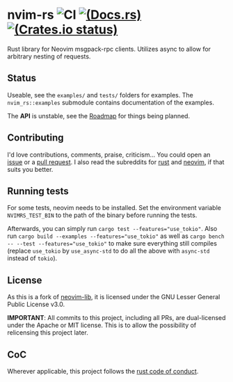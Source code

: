# nvim-rs ![CI](https://github.com/KillTheMule/nvim-rs/actions/workflows/ci.yml/badge.svg)  [![(Docs.rs)](https://docs.rs/nvim-rs/badge.svg)](https://docs.rs/nvim-rs/) [![(Crates.io status)](https://img.shields.io/crates/v/nvim-rs.svg)](https://crates.io/crates/nvim-rs)
Rust library for Neovim msgpack-rpc clients. Utilizes async to allow for arbitrary nesting of requests.

## Status

Useable, see the `examples/` and `tests/` folders for examples. The `nvim_rs::examples` submodule contains documentation of the examples.

The **API** is unstable, see the [Roadmap](https://github.com/KillTheMule/nvim-rs/issues/1) for things being planned.

## Contributing

I'd love contributions, comments, praise, criticism... You could open an [issue](https://github.com/KillTheMule/nvim-rs/issues) or a [pull request](https://github.com/KillTheMule/nvim-rs/pulls). I also read the subreddits for [rust](https://www.reddit.com/r/rust/) and [neovim](https://www.reddit.com/r/neovim/), if that suits you better.

## Running tests

For some tests, neovim needs to be installed. Set the environment variable `NVIMRS_TEST_BIN` to
the path of the binary before running the tests.

Afterwards, you can simply run `cargo test --features="use_tokio"`.
Also run `cargo build --examples --features="use_tokio"` as well as `cargo
bench -- --test --features="use_tokio"` to make sure everything still compiles
(replace `use_tokio` by `use_async-std` to do all the above with `async-std`
instead of `tokio`). 

## License

As this is a fork of [neovim-lib](https://github.com/daa84/neovim-lib), it is licensed under the GNU Lesser General Public License v3.0.

**IMPORTANT**: All commits to this project, including all PRs, are
dual-licensed under the Apache or MIT license. This is to allow the possibility
of relicensing this project later.

## CoC

Wherever applicable, this project follows the [rust code of
conduct](https://www.rust-lang.org/en-US/conduct.html).
